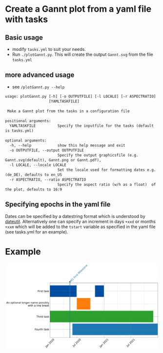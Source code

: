 # Create a Gannt plot from a yaml file with tasks 

## Basic usage
* modify ``tasks.yml`` to suit your needs. 
* Run ``./plotGannt.py``. This will create the output ``Gannt.svg`` from the file ``tasks.yml``

## more advanced usage
* see ``/plotGannt.py --help``
```
usage: plotGannt.py [-h] [-o OUTPUTFILE] [-l LOCALE] [-r ASPECTRATIO]
                    [YAMLTASKFILE]

 Make a Gannt plot from the tasks in a configuration file

positional arguments:
  YAMLTASKFILE          Specify the inputfile for the tasks (default is tasks.yml)

optional arguments:
  -h, --help            show this help message and exit
  -o OUTPUTFILE, --output OUTPUTFILE
                        Specify the output graphicsfile (e.g. Gannt.svg(default), Gannt.png or Gannt.pdf),
  -l LOCALE, --locale LOCALE
                        Set the locale used for formatting dates e.g. (de_DE), defaults to en_US
  -r ASPECTRATIO, --ratio ASPECTRATIO
                        Specify the aspect ratio (w/h as a float)  of the plot, defaults to 16:9

```
## Specifying epochs in the yaml file
Dates can be specified by a datestring format which is understood by [dateutil](https://dateutil.readthedocs.io/en/stable/). Alternatively one can specify an increment in days `+xxd` or months `+xxm` which will be added to the `tstart` variable as specified in the yaml file (see tasks.yml for an example).


# Example
![Example Gannt plot](Gannt.svg)
